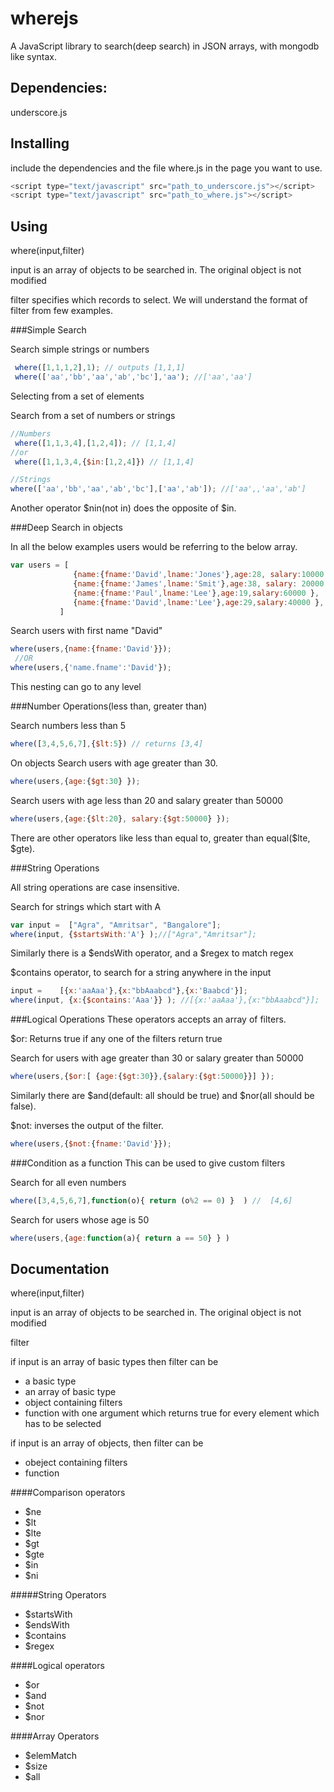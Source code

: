 wherejs
========

A JavaScript library to search(deep search) in JSON arrays, with mongodb like syntax.


Dependencies:
------------
underscore.js

Installing
----------
include the dependencies and the file where.js in the page you want to use.

```javascript
<script type="text/javascript" src="path_to_underscore.js"></script>
<script type="text/javascript" src="path_to_where.js"></script>
```

Using
-----

where(input,filter)

input is an array of objects to be searched in. The original object is not modified

filter specifies which records to select. We will understand the format of filter from few examples.

###Simple Search

Search simple strings or numbers

```javascript
 where([1,1,1,2],1); // outputs [1,1,1]
 where(['aa','bb','aa','ab','bc'],'aa'); //['aa','aa']
```

Selecting from a set of elements


Search from a set of numbers or strings
```javascript
//Numbers
 where([1,1,3,4],[1,2,4]); // [1,1,4]
//or
 where([1,1,3,4,{$in:[1,2,4]}) // [1,1,4]

//Strings
where(['aa','bb','aa','ab','bc'],['aa','ab']); //['aa',,'aa','ab']
```

Another operator $nin(not in) does the opposite of $in.


###Deep Search in objects

In all the below examples users would be referring to the below array.
```javascript
var users = [
              {name:{fname:'David',lname:'Jones'},age:28, salary:10000 },
              {name:{fname:'James',lname:'Smit'},age:38, salary: 20000 },
              {name:{fname:'Paul',lname:'Lee'},age:19,salary:60000 },
              {name:{fname:'David',lname:'Lee'},age:29,salary:40000 },
           ]
```

Search users with first name "David"

```javascript
where(users,{name:{fname:'David'}});
 //OR
where(users,{'name.fname':'David'});
```
This nesting can go to any level

###Number Operations(less than, greater than)

Search numbers less than 5

```javascript
where([3,4,5,6,7],{$lt:5}) // returns [3,4]
```

On objects
Search users with age greater than 30.

```javascript
where(users,{age:{$gt:30} }); 
```
Search users with age less than 20 and salary greater than 50000

```javascript
where(users,{age:{$lt:20}, salary:{$gt:50000} }); 
```
There are other operators like less than equal to, greater than equal($lte, $gte).

###String Operations

All string operations are case insensitive.

Search for strings which start with A

```javascript
var input =  ["Agra", "Amritsar", "Bangalore"];
where(input, {$startsWith:'A'} );//["Agra","Amritsar"];
```
Similarly there is a $endsWith operator, and a $regex to match regex

$contains operator, to search for a string anywhere in the input

```javascript
input =    [{x:'aaAaa'},{x:"bbAaabcd"},{x:'Baabcd'}];
where(input, {x:{$contains:'Aaa'}} ); //[{x:'aaAaa'},{x:"bbAaabcd"}];
```

###Logical Operations
These operators accepts an array of filters.

$or: Returns true if any one of the filters return true

Search for users with age greater than 30 or salary greater than 50000

```javascript
where(users,{$or:[ {age:{$gt:30}},{salary:{$gt:50000}}] });
```

Similarly there are $and(default: all should be true) and $nor(all should be false).

$not: inverses the output of the filter.

```javascript
where(users,{$not:{fname:'David'}}); 
```

###Condition as a function
This can be used to give custom filters

Search for all even numbers

```javascript
where([3,4,5,6,7],function(o){ return (o%2 == 0) }  ) //  [4,6]
```

Search for users whose age is 50
```javascript
where(users,{age:function(a){ return a == 50} } )
```


Documentation
-----
where(input,filter)

input is an array of objects to be searched in. The original object is not modified

filter

if input is an array of basic types then filter can be 

- a basic type
- an array of basic type 
- object containing filters
- function with one argument which returns true for every element which has to be selected
              

if input is an array of objects, then filter can be

- obeject containing filters
- function


####Comparison operators

- $ne
- $lt
- $lte
- $gt
- $gte
- $in
- $ni

#####String Operators
- $startsWith
- $endsWith
- $contains
- $regex

####Logical operators
- $or
- $and
- $not
- $nor

####Array Operators
- $elemMatch
- $size
- $all



